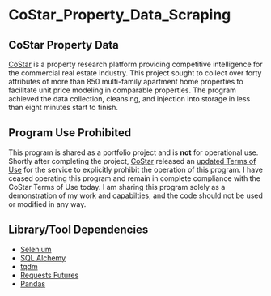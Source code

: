 # CoStar_Property_Data_Scraping

## CoStar Property Data
[CoStar](https://www.costar.com/) is a property research platform providing competitive intelligence for the commercial real estate industry. This project sought to collect over forty attributes of more than 850 multi-family apartment home properties to facilitate unit price modeling in comparable properties. The program achieved the data collection, cleansing, and injection into storage in less than eight minutes start to finish.

## Program Use Prohibited
This program is shared as a portfolio project and is **not** for operational use. Shortly after completing the project, [CoStar](https://www.costar.com/) released an [updated Terms of Use](https://www.costar.com/about/terms-conditions) for the service to explicitly prohibit the operation of this program. I have ceased operating this program and remain in complete compliance with the CoStar Terms of Use today. I am sharing this program solely as a demonstration of my work and capabilties, and the code should not be used or modified in any way.

## Library/Tool Dependencies
* [Selenium](https://www.selenium.dev/)
* [SQL Alchemy](https://www.sqlalchemy.org/)
* [tqdm](https://github.com/tqdm/tqdm)
* [Requests Futures](https://github.com/ross/requests-futures)
* [Pandas](https://pandas.pydata.org/)
